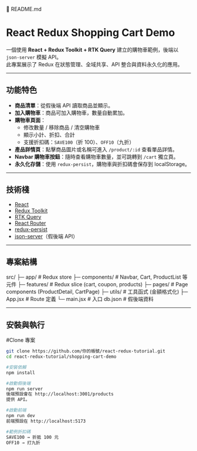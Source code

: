 📄 README.md
# React Redux Shopping Cart Demo

一個使用 **React + Redux Toolkit + RTK Query** 建立的購物車範例，後端以 `json-server` 模擬 API。  
此專案展示了 Redux 在狀態管理、全域共享、API 整合與資料永久化的應用。

---

## 功能特色
- **商品清單**：從假後端 API 讀取商品並顯示。
- **加入購物車**：商品可加入購物車，數量自動累加。
- **購物車頁面**：
  - 修改數量 / 移除商品 / 清空購物車
  - 顯示小計、折扣、合計
  - 支援折扣碼：`SAVE100`（折 100）、`OFF10`（九折）
- **產品詳情頁**：點擊商品圖片或名稱可進入 `/product/:id` 查看單品詳情。
- **Navbar 購物車按鈕**：隨時查看購物車數量，並可跳轉到 `/cart` 獨立頁。
- **永久化存儲**：使用 `redux-persist`，購物車與折扣碼會保存到 localStorage。

---

## 技術棧
- [React](https://react.dev/)
- [Redux Toolkit](https://redux-toolkit.js.org/)
- [RTK Query](https://redux-toolkit.js.org/rtk-query/overview)
- [React Router](https://reactrouter.com/)
- [redux-persist](https://github.com/rt2zz/redux-persist)
- [json-server](https://github.com/typicode/json-server)（假後端 API）

---

## 專案結構


src/
├─ app/ # Redux store
├─ components/ # Navbar, Cart, ProductList 等元件
├─ features/ # Redux slice (cart, coupon, products)
├─ pages/ # Page components (ProductDetail, CartPage)
├─ utils/ # 工具函式 (金額格式化)
├─ App.jsx # Route 定義
└─ main.jsx # 入口
db.json # 假後端資料


---

## 安裝與執行

#Clone 專案
```bash
git clone https://github.com/你的帳號/react-redux-tutorial.git
cd react-redux-tutorial/shopping-cart-demo

#安裝依賴
npm install

#啟動假後端
npm run server
後端預設會在 http://localhost:3001/products
提供 API。

#啟動前端
npm run dev
前端預設在 http://localhost:5173

#範例折扣碼
SAVE100 → 折抵 100 元
OFF10 → 打九折